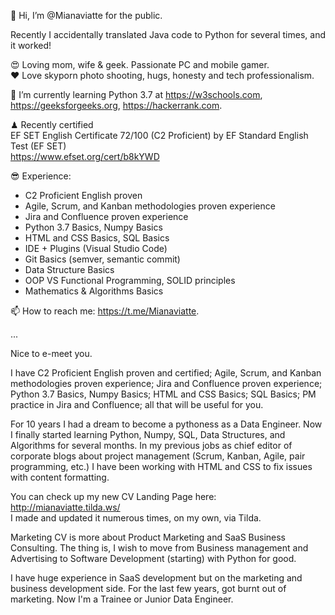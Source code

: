 👋 Hi, I’m @Mianaviatte for the public.

Recently I accidentally translated Java code to Python for several times, and it worked! 

😍 Loving mom, wife & geek. Passionate PC and mobile gamer.  
❤️ Love skyporn photo shooting, hugs, honesty and tech professionalism.

🌱 I’m currently learning Python 3.7 at 
https://w3schools.com,
https://geeksforgeeks.org,
https://hackerrank.com.

♟ Recently certified  
EF SET English Certificate 72/100 (C2 Proficient) by EF Standard English Test (EF SET)  
https://www.efset.org/cert/b8kYWD

😎 Experience:
- C2 Proficient English proven
- Agile, Scrum, and Kanban methodologies proven experience
- Jira and Confluence proven experience
- Python 3.7 Basics, Numpy Basics 
- HTML and CSS Basics, SQL Basics
- IDE + Plugins (Visual Studio Code)
- Git Basics (semver, semantic commit)
- Data Structure Basics
- OOP VS Functional Programming, SOLID principles
- Mathematics & Algorithms Basics

📫 How to reach me: https://t.me/Mianaviatte.  

...  

Nice to e-meet you.

I have C2 Proficient English proven and certified; Agile, Scrum, and Kanban methodologies proven experience; Jira and Confluence proven experience; Python 3.7 Basics, Numpy Basics; HTML and CSS Basics; SQL Basics; PM practice in Jira and Confluence; all that will be useful for you.

For 10 years I had a dream to become a pythoness as a Data Engineer. Now I finally started learning Python, Numpy, SQL, Data Structures, and Algorithms for several months. In my previous jobs as chief editor of corporate blogs about project management (Scrum, Kanban, Agile, pair programming, etc.) I have been working with HTML and CSS to fix issues with content formatting.

You can check up my new CV Landing Page here: http://mianaviatte.tilda.ws/  
I made and updated it numerous times, on my own, via Tilda.

Marketing CV is more about Product Marketing and SaaS Business Consulting. The thing is, I wish to move from Business management and Advertising to Software Development (starting) with Python for good.

I have huge experience in SaaS development but on the marketing and business development side. For the last few years, got burnt out of marketing. Now I'm a Trainee or Junior Data Engineer.

<!---
Mianaviatte/Mianaviatte is a ✨ special ✨ repository because its `README.md` (this file) appears on your GitHub profile.
You can click the Preview link to take a look at your changes.
--->
